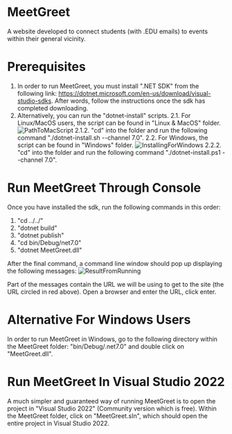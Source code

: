 # MeetGreet
A website developed to connect students (with .EDU emails) to events within their general vicinity.


# Prerequisites
1. In order to run MeetGreet, you must install ".NET SDK" from the following link: https://dotnet.microsoft.com/en-us/download/visual-studio-sdks. After words, follow the instructions once the sdk has completed downloading.
2. Alternatively, you can run the "dotnet-install" scripts.
  2.1. For Linux/MacOS users, the script can be found in "Linux & MacOS" folder.
  ![PathToMacScript](https://user-images.githubusercontent.com/75864631/228932990-61c6570a-dc63-41c2-8de2-d24392199139.PNG)
    2.1.2. "cd" into the folder and run the following command "./dotnet-install.sh --channel 7.0".
  2.2. For Windows, the script can be found in "Windows" folder.
  ![InstallingForWindows](https://user-images.githubusercontent.com/75864631/228933426-ca124230-5ce2-4180-b232-86e9a2685886.PNG)
    2.2.2. "cd" into the folder and run the following command "./dotnet-install.ps1 --channel 7.0".

# Run MeetGreet Through Console
Once you have installed the sdk, run the following commands in this order:
   1. "cd ../../"
   2. "dotnet build"
   4. "dotnet publish"
   5. "cd bin/Debug/net7.0"
   6. "dotnet MeetGreet.dll"

After the final command, a command line window should pop up displaying the following messages:
![ResultFromRunning](https://user-images.githubusercontent.com/75864631/228938385-768fc981-1500-4437-a990-1c1e98323aff.PNG)

Part of the messages contain the URL we will be using to get to the site (the URL circled in red above).
Open a browser and enter the URL, click enter.

# Alternative For Windows Users
In order to run MeetGreet in Windows, go to the following directory within the MeetGreet folder: "bin/Debug/.net7.0" and double click on "MeetGreet.dll".

# Run MeetGreet In Visual Studio 2022
A much simpler and guaranteed way of running MeetGreet is to open the project in "Visual Studio 2022" (Community version which is free). Within the MeetGreet folder, click on "MeetGreet.sIn", which should open the entire project in Visual Studio 2022.
